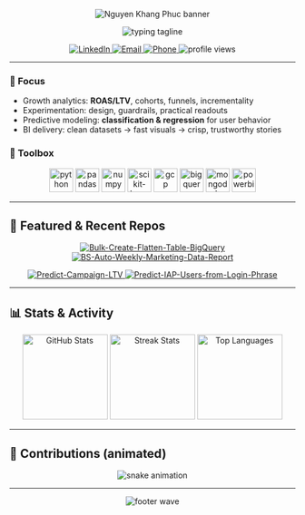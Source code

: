 <!-- Portfolio-style GitHub Profile for Nguyen Khang Phuc -->

<p align="center">
  <img src="https://capsule-render.vercel.app/api?type=waving&height=220&color=0:22c55e,100:6366f1&text=Nguyen Khang Phuc&fontAlign=50&fontAlignY=40&fontColor=ffffff&fontSize=48&desc=Data%20Analyst%20%E2%80%A2%20SQL%20%E2%80%A2%20Python%20%E2%80%A2%20BI&descAlign=50&descAlignY=65&section=header&animation=fadeIn" alt="Nguyen Khang Phuc banner" />
</p>

<p align="center">
  <img src="https://readme-typing-svg.demolab.com?font=Fira+Code&duration=2500&pause=800&width=700&lines=Decisions+%3E+dashboards.;Turning+messy+data+into+clear+choices.;Predicting+LTV%2FROAS+with+early+signals." alt="typing tagline" />
</p>

<p align="center">
  <a href="https://www.linkedin.com/in/npkhang0304/">
    <img src="https://img.shields.io/badge/LinkedIn-Profile-0A66C2?logo=linkedin&logoColor=white" alt="LinkedIn" />
  </a>
  <a href="mailto:khangnguyenforwork@outlook.com">
    <img src="https://img.shields.io/badge/Email-khangnguyenforwork%40outlook.com-464EB8?logo=microsoftoutlook&logoColor=white" alt="Email" />
  </a>
  <a href="tel:+84889559390">
    <img src="https://img.shields.io/badge/Phone-%2B84%2088%20955%209390-22c55e?logo=phonepe&logoColor=white" alt="Phone" />
  </a>
  <img src="https://komarev.com/ghpvc/?username=Khangnguyen01&style=flat" alt="profile views" />
</p>

---

### 🧭 Focus
- Growth analytics: **ROAS/LTV**, cohorts, funnels, incrementality
- Experimentation: design, guardrails, practical readouts
- Predictive modeling: **classification & regression** for user behavior
- BI delivery: clean datasets → fast visuals → crisp, trustworthy stories

### 🧰 Toolbox
<p align="center">
  <img src="https://cdn.jsdelivr.net/gh/devicons/devicon/icons/python/python-original.svg" height="42" alt="python" />
  <img src="https://cdn.jsdelivr.net/gh/devicons/devicon/icons/pandas/pandas-original.svg" height="42" alt="pandas" />
  <img src="https://cdn.jsdelivr.net/gh/devicons/devicon/icons/numpy/numpy-original.svg" height="42" alt="numpy" />
  <img src="https://cdn.jsdelivr.net/gh/devicons/devicon/icons/scikitlearn/scikitlearn-original.svg" height="42" alt="scikit-learn" />
  <img src="https://cdn.jsdelivr.net/gh/devicons/devicon/icons/googlecloud/googlecloud-original.svg" height="42" alt="gcp" />
  <img src="https://cdn.jsdelivr.net/gh/devicons/devicon/icons/googlebigquery/googlebigquery-plain-wordmark.svg" height="42" alt="bigquery" />
  <img src="https://cdn.jsdelivr.net/gh/devicons/devicon/icons/mongodb/mongodb-original.svg" height="42" alt="mongodb" />
  <img src="https://cdn.jsdelivr.net/gh/devicons/devicon/icons/powerbi/powerbi-original.svg" height="42" alt="powerbi" />
</p>

---

## 🚀 Featured & Recent Repos
<!-- These cards auto-update by workflow. Keep the markers exactly once. -->
<!-- AUTO-CARDS:START -->
<p align="center">
  <a href="https://github.com/Khangnguyen01/Bulk-Create-Flatten-Table-BigQuery">
    <img src="https://github-readme-stats.vercel.app/api/pin/?username=Khangnguyen01&repo=Bulk-Create-Flatten-Table-BigQuery&hide_border=true" alt="Bulk-Create-Flatten-Table-BigQuery" />
  </a>
  <a href="https://github.com/Khangnguyen01/BS-Auto-Weekly-Marketing-Data-Report">
    <img src="https://github-readme-stats.vercel.app/api/pin/?username=Khangnguyen01&repo=BS-Auto-Weekly-Marketing-Data-Report&hide_border=true" alt="BS-Auto-Weekly-Marketing-Data-Report" />
  </a>
</p>
<p align="center">
  <a href="https://github.com/Khangnguyen01/Predict-Campaign-LTV">
    <img src="https://github-readme-stats.vercel.app/api/pin/?username=Khangnguyen01&repo=Predict-Campaign-LTV&hide_border=true" alt="Predict-Campaign-LTV" />
  </a>
  <a href="https://github.com/Khangnguyen01/Predict-IAP-Users-from-Login-Phrase">
    <img src="https://github-readme-stats.vercel.app/api/pin/?username=Khangnguyen01&repo=Predict-IAP-Users-from-Login-Phrase&hide_border=true" alt="Predict-IAP-Users-from-Login-Phrase" />
  </a>
</p>
<!-- AUTO-CARDS:END -->

---

## 📊 Stats & Activity
<p align="center">
  <img src="https://github-readme-stats.vercel.app/api?username=Khangnguyen01&show_icons=true&rank_icon=github&include_all_commits=true&hide_border=true" height="150" alt="GitHub Stats" />
  <img src="https://streak-stats.demolab.com?user=Khangnguyen01&hide_border=true" height="150" alt="Streak Stats" />
  <img src="https://github-readme-stats.vercel.app/api/top-langs/?username=Khangnguyen01&layout=compact&hide_border=true" height="150" alt="Top Languages" />
</p>

---

## 🐍 Contributions (animated)
<p align="center">
  <img src="https://raw.githubusercontent.com/Khangnguyen01/Khangnguyen01/output/snake.svg" alt="snake animation" />
</p>

---

<p align="center">
  <img src="https://capsule-render.vercel.app/api?type=waving&height=140&color=0:6366f1,100:22c55e&section=footer" alt="footer wave" />
</p>

